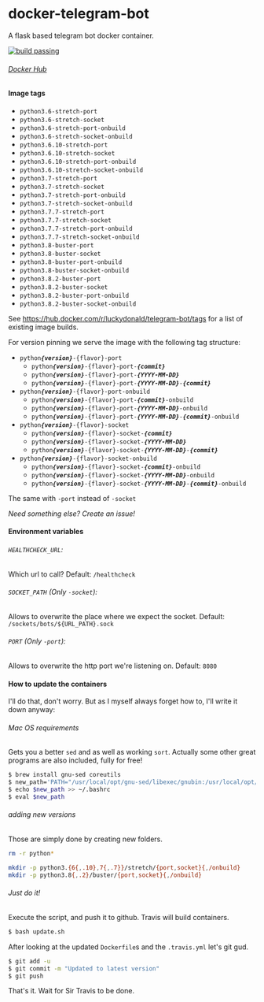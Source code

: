 # docker-telegram-bot
A flask based telegram bot docker container.

[![build passing](https://travis-ci.org/luckydonald/docker-telegram-bot.svg?branch=master)](https://travis-ci.org/luckydonald/docker-telegram-bot)

###### [Docker Hub](https://hub.docker.com/r/luckydonald/telegram-bot/)


#### Image tags

- `python3.6-stretch-port`
- `python3.6-stretch-socket`
- `python3.6-stretch-port-onbuild`
- `python3.6-stretch-socket-onbuild`
- `python3.6.10-stretch-port`
- `python3.6.10-stretch-socket`
- `python3.6.10-stretch-port-onbuild`
- `python3.6.10-stretch-socket-onbuild`
- `python3.7-stretch-port`
- `python3.7-stretch-socket`
- `python3.7-stretch-port-onbuild`
- `python3.7-stretch-socket-onbuild`
- `python3.7.7-stretch-port`
- `python3.7.7-stretch-socket`
- `python3.7.7-stretch-port-onbuild`
- `python3.7.7-stretch-socket-onbuild`
- `python3.8-buster-port`
- `python3.8-buster-socket`
- `python3.8-buster-port-onbuild`
- `python3.8-buster-socket-onbuild`
- `python3.8.2-buster-port`
- `python3.8.2-buster-socket`
- `python3.8.2-buster-port-onbuild`
- `python3.8.2-buster-socket-onbuild`

See https://hub.docker.com/r/luckydonald/telegram-bot/tags for a list of existing image builds.

For version pinning we serve the image with the following tag structure:
- <code>python<i><b>{version}</b></i>-{flavor}-port</code>
    - <code>python<i><b>{version}</b></i>-{flavor}-port-<i><b>{commit}</b></i></code>
    - <code>python<i><b>{version}</b></i>-{flavor}-port-<i><b>{YYYY-MM-DD}</b></i></code>
    - <code>python<i><b>{version}</b></i>-{flavor}-port-<i><b>{YYYY-MM-DD}</b></i>-<i><b>{commit}</b></i></code>
- <code>python<i><b>{version}</b></i>-{flavor}-port-onbuild</code>
    - <code>python<i><b>{version}</b></i>-{flavor}-port-<i><b>{commit}</b></i>-onbuild</code>
    - <code>python<i><b>{version}</b></i>-{flavor}-port-<i><b>{YYYY-MM-DD}</b></i>-onbuild</code>
    - <code>python<i><b>{version}</b></i>-{flavor}-port-<i><b>{YYYY-MM-DD}</b></i>-<i><b>{commit}</b></i>-onbuild</code>
- <code>python<i><b>{version}</b></i>-{flavor}-socket</code>
    - <code>python<i><b>{version}</b></i>-{flavor}-socket-<i><b>{commit}</b></i></code>
    - <code>python<i><b>{version}</b></i>-{flavor}-socket-<i><b>{YYYY-MM-DD}</b></i></code>
    - <code>python<i><b>{version}</b></i>-{flavor}-socket-<i><b>{YYYY-MM-DD}</b></i>-<i><b>{commit}</b></i></code>
- <code>python<i><b>{version}</b></i>-{flavor}-socket-onbuild</code>
    - <code>python<i><b>{version}</b></i>-{flavor}-socket-<i><b>{commit}</b></i>-onbuild</code>
    - <code>python<i><b>{version}</b></i>-{flavor}-socket-<i><b>{YYYY-MM-DD}</b></i>-onbuild</code>
    - <code>python<i><b>{version}</b></i>-{flavor}-socket-<i><b>{YYYY-MM-DD}</b></i>-<i><b>{commit}</b></i>-onbuild</code>

The same with <code>-port</code> instead of <code>-socket</code>

_Need something else? Create an issue!_

#### Environment variables
###### `HEALTHCHECK_URL`:
Which url to call?
Default: `/healthcheck`

###### `SOCKET_PATH` (Only `-socket`):
Allows to overwrite the place where we expect the socket.
Default: `/sockets/bots/${URL_PATH}.sock`

###### `PORT` (Only `-port`):
Allows to overwrite the http port we're listening on.
Default: `8080`


####  How to update the containers

I'll do that, don't worry.
But as I myself always forget how to, I'll write it down anyway:


###### Mac OS requirements
Gets you a better `sed` and as well as working `sort`. Actually some other great programs are also included, fully for free!
```bash
$ brew install gnu-sed coreutils
$ new_path='PATH="/usr/local/opt/gnu-sed/libexec/gnubin:/usr/local/opt/coreutils/libexec/gnubin:$PATH"'
$ echo $new_path >> ~/.bashrc
$ eval $new_path
```
###### adding new versions
Those are simply done by creating new folders.
```bash
rm -r python*

mkdir -p python3.{6{,.10},7{,.7}}/stretch/{port,socket}{,/onbuild}
mkdir -p python3.8{,.2}/buster/{port,socket}{,/onbuild}

```
###### Just do it!
Execute the script, and push it to github.
Travis will build containers.
```bash
$ bash update.sh
```
After looking at the updated `Dockerfile`s and the `.travis.yml` let's git gud.
```bash
$ git add -u
$ git commit -m "Updated to latest version"
$ git push
```
That's it. Wait for Sir Travis to be done.


